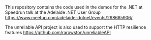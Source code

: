 This repository contains the code used in the demos for the .NET at Speedrun talk at the Adelaide .NET User Group https://www.meetup.com/adelaide-dotnet/events/298685906/

The unreliable API project is also used to support the HTTP resilience features https://github.com/rarowston/unreliableAPI

